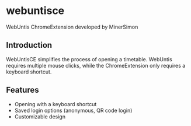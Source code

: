 # webuntisce
WebUntis ChromeExtension developed by MinerSimon

## Introduction

WebUntisCE simplifies the process of opening a timetable.
WebUntis requires multiple mouse clicks, while the ChromeExtension only requires a keyboard shortcut.

## Features

- Opening with a keyboard shortcut
- Saved login options (anonymous, QR code login)
- Customizable design

